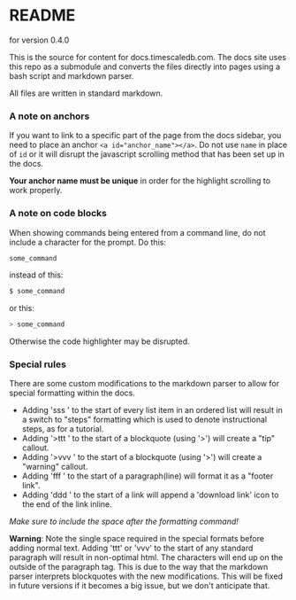 # README #
for version 0.4.0

This is the source for content for docs.timescaledb.com.
The docs site uses this repo as a submodule and converts the files directly into
pages using a bash script and markdown parser.

All files are written in standard markdown.

### A note on anchors

If you want to link to a specific part of the page from the docs sidebar, you
need to place an anchor `<a id="anchor_name"></a>`.  Do not use `name` in place
of `id` or it will disrupt the javascript scrolling method that has been set up
in the docs.

**Your anchor name must be unique** in order for the highlight scrolling to work properly.

### A note on code blocks
When showing commands being entered from a command line, do not include a
character for the prompt.  Do this:

```bash
some_command
```

instead of this:
```bash
$ some_command
```

or this:
```bash
> some_command
```

Otherwise the code highlighter may be disrupted.

### Special rules
There are some custom modifications to the markdown parser to allow for special
formatting within the docs.

+ Adding 'sss ' to the start of every list item in an ordered list will result in
  a switch to "steps" formatting which is used to denote instructional steps, as
  for a tutorial.
+ Adding '>ttt ' to the start of a blockquote (using '>') will create a "tip" callout.
+ Adding '>vvv ' to the start of a blockquote (using '>') will create a "warning" callout.
+ Adding 'fff ' to the start of a paragraph(line) will format it as a "footer link".
+ Adding 'ddd ' to the start of a link will append a 'download link' icon to the end of the link inline.

_Make sure to include the space after the formatting command!_

**Warning**: Note the single space required in the special formats before adding
normal text. Adding 'ttt' or 'vvv' to the start of any standard paragraph will
result in non-optimal html.  The characters will end up on the outside of the
paragraph tag.  This is due to the way that the markdown parser interprets
blockquotes with the new modifications.
This will be fixed in future versions if it becomes a big issue, but we don't
anticipate that.
